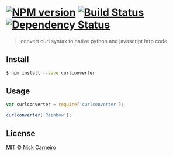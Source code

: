 #  [![NPM version][npm-image]][npm-url] [![Build Status][travis-image]][travis-url] [![Dependency Status][daviddm-url]][daviddm-image]

> convert curl syntax to native python and javascript http code


## Install

```sh
$ npm install --save curlconverter
```


## Usage

```js
var curlconverter = require('curlconverter');

curlconverter('Rainbow');
```


## License

MIT © [Nick Carneiro](http://trillworks.com)


[npm-url]: https://npmjs.org/package/curlconverter
[npm-image]: https://badge.fury.io/js/curlconverter.svg
[travis-url]: https://travis-ci.org/NickCarneiro/curlconverter
[travis-image]: https://travis-ci.org/NickCarneiro/curlconverter.svg?branch=master
[daviddm-url]: https://david-dm.org/NickCarneiro/curlconverter.svg?theme=shields.io
[daviddm-image]: https://david-dm.org/NickCarneiro/curlconverter
